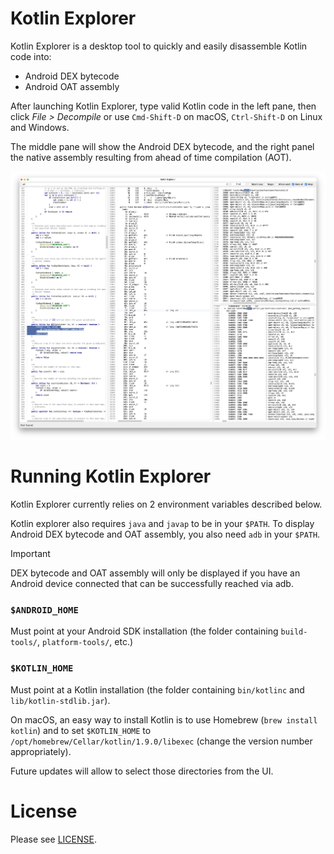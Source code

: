 # Kotlin Explorer

Kotlin Explorer is a desktop tool to quickly and easily disassemble Kotlin code into:
- Android DEX bytecode
- Android OAT assembly

After launching Kotlin Explorer, type valid Kotlin code in the left pane, then click
*File > Decompile* or use `Cmd-Shift-D` on macOS, `Ctrl-Shift-D` on Linux and Windows.

The middle pane will show the Android DEX bytecode, and the right panel
the native assembly resulting from ahead of time compilation (AOT).

![./art/kotlin-explorer.png](./art/kotlin-explorer.png)

# Running Kotlin Explorer

Kotlin Explorer currently relies on 2 environment variables described below.

Kotlin explorer also requires `java` and `javap` to be in your `$PATH`. To display
Android DEX bytecode and OAT assembly, you also need `adb` in your `$PATH`.

> [!IMPORTANT]  
> DEX bytecode and OAT assembly will only be displayed if you have an Android
> device connected that can be successfully reached via adb.

### `$ANDROID_HOME`

Must point at your Android SDK installation (the folder containing `build-tools/`,
`platform-tools/`, etc.)

### `$KOTLIN_HOME`

Must point at a Kotlin installation (the folder containing `bin/kotlinc` and
`lib/kotlin-stdlib.jar`).

On macOS, an easy way to install Kotlin is to use Homebrew (`brew install kotlin`)
and to set `$KOTLIN_HOME` to `/opt/homebrew/Cellar/kotlin/1.9.0/libexec` (change
the version number appropriately).

Future updates will allow to select those directories from the UI. 

# License

Please see [LICENSE](./LICENSE).
